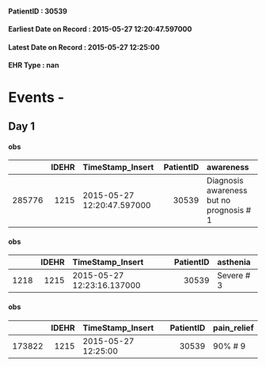 
#### PatientID : 30539
#### Earliest Date on Record : 2015-05-27 12:20:47.597000
#### Latest Date on Record : 2015-05-27 12:25:00
#### EHR Type : nan

# Events - 

## Day 1

#### obs
|        |   IDEHR | TimeStamp_Insert           |   PatientID | awareness                                |
|-------:|--------:|:---------------------------|------------:|:-----------------------------------------|
| 285776 |    1215 | 2015-05-27 12:20:47.597000 |       30539 | Diagnosis awareness but no prognosis # 1 |

#### obs
|      |   IDEHR | TimeStamp_Insert           |   PatientID | asthenia   |
|-----:|--------:|:---------------------------|------------:|:-----------|
| 1218 |    1215 | 2015-05-27 12:23:16.137000 |       30539 | Severe # 3 |

#### obs
|        |   IDEHR | TimeStamp_Insert    |   PatientID | pain_relief   |
|-------:|--------:|:--------------------|------------:|:--------------|
| 173822 |    1215 | 2015-05-27 12:25:00 |       30539 | 90% # 9       |


